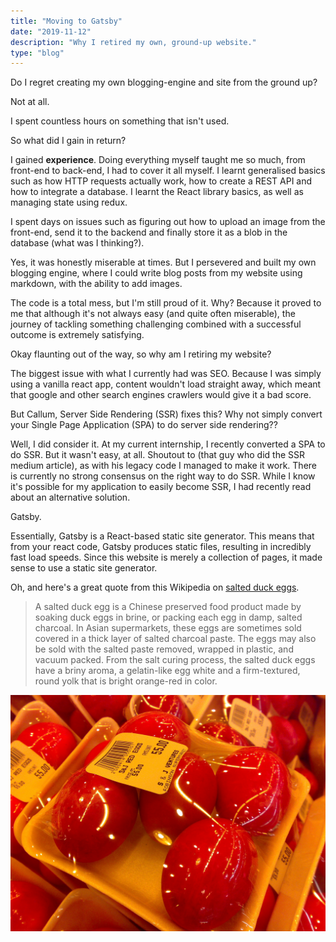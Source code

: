 ```yaml
---
title: "Moving to Gatsby"
date: "2019-11-12"
description: "Why I retired my own, ground-up website."
type: "blog"
---
```


Do I regret creating my own blogging-engine and site from the ground up? 

Not at all.

I spent countless hours on something that isn't used. 

So what did I gain in return? 

I gained **experience**. Doing everything myself taught me so much, from front-end to back-end, I had to cover it all myself. I learnt generalised basics such as how HTTP requests actually work, how to create a REST API and how to integrate a database. I learnt the React library basics, as well as managing state using redux.

I spent days on issues such as figuring out how to upload an image from the front-end, send it to the backend and finally store it as a blob in the database (what was I thinking?).

Yes, it was honestly miserable at times. But I persevered and built my own blogging engine, where I could write blog posts from my website using markdown, with the ability to add images.

The code is a total mess, but I'm still proud of it. Why? Because it proved to me that although it's not always easy (and quite often miserable), the journey of tackling something challenging combined with a successful outcome is extremely satisfying.

Okay flaunting out of the way, so why am I retiring my website?

The biggest issue with what I currently had was SEO. Because I was simply using a vanilla react app, content wouldn't load straight away, which meant that google and other search engines crawlers would give it a bad score.

But Callum, Server Side Rendering (SSR) fixes this? Why not simply convert your Single Page Application (SPA) to do server side rendering??

Well, I did consider it. At my current internship, I recently converted a SPA to do SSR. But it wasn't easy, at all. Shoutout to (that guy who did the SSR medium article), as with his legacy code I managed to make it work. There is currently no strong consensus on the right way to do SSR. While I know it's possible for my application to easily become SSR, I had recently read about an alternative solution. 

Gatsby.

Essentially, Gatsby is a React-based static site generator. This means that from your react code, Gatsby produces static files, resulting in incredibly fast load speeds. Since this website is merely a collection of pages, it made sense to use a static site generator.

Oh, and here's a great quote from this Wikipedia on
[salted duck eggs](http://en.wikipedia.org/wiki/Salted_duck_egg).

> A salted duck egg is a Chinese preserved food product made by soaking duck
> eggs in brine, or packing each egg in damp, salted charcoal. In Asian
> supermarkets, these eggs are sometimes sold covered in a thick layer of salted
> charcoal paste. The eggs may also be sold with the salted paste removed,
> wrapped in plastic, and vacuum packed. From the salt curing process, the
> salted duck eggs have a briny aroma, a gelatin-like egg white and a
> firm-textured, round yolk that is bright orange-red in color.

![Chinese Salty Egg](./salty_egg.jpg)
